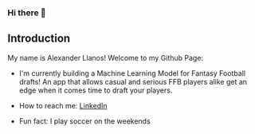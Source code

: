 ### Hi there 👋
 
 
 ## Introduction

 My name is Alexander Llanos! Welcome to my Github Page:

 - I'm currently building a Machine Learning Model for Fantasy Football drafts! An app that allows casual and serious FFB players alike get an edge when it comes time to draft your players.

 - How to reach me: [LinkedIn](www.linkedin.com/in/alex-llanos-280882231)

 - Fun fact: I play soccer on the weekends 
